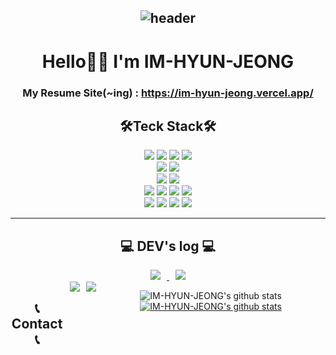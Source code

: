 <div align="center">  
  
![header](https://capsule-render.vercel.app/api?type=waving&color=auto&text=Welcome%20to%20Hyun's%20GitHub%20👋&animation=twinkling&fontSize=35&height=250)
---
# Hello🤚🏻 I'm IM-HYUN-JEONG
### My Resume Site(~ing) : https://im-hyun-jeong.vercel.app/
  
## 🛠Teck Stack🛠
<img src="https://img.shields.io/badge/HTML5-E34F26?style=flat-square&logo=HTML5&logoColor=white"/>   
<img src="https://img.shields.io/badge/CSS3-1572B6?style=flat-square&logo=CSS3&logoColor=white"/>
<img src="https://img.shields.io/badge/Sass-CC6699?style=flat-square&logo=Sass&logoColor=white"/>
<img src="https://img.shields.io/badge/StyledComponents-DB7093?style=flat-square&logo=Styled-Components&logoColor=white"/>
<br />
<img src="https://img.shields.io/badge/JavaScript-F7DF1E?style=flat-square&logo=JavaScript&logoColor=black"/> 
<img src="https://img.shields.io/badge/TypeScript-3178C6?style=flat-square&logo=TypeScript&logoColor=black"/>
<br />
<img src="https://img.shields.io/badge/React-61DAFB?style=flat-square&logo=React&logoColor=black"/> 
<img src="https://img.shields.io/badge/Next-000000?style=flat-square&logo=Next&logoColor=white"/>
<br />
<img src="https://img.shields.io/badge/Redux-764ABC?style=flat-square&logo=Redux&logoColor=black"/>
<img src="https://img.shields.io/badge/Recoil-3578E5?style=flat-square&logo=Recoil&logoColor=black"/> 
<img src="https://img.shields.io/badge/Jotai-000000?style=flat-square&logo=Jotai&logoColor=black"/> 
<img src="https://img.shields.io/badge/Zustand-000000?style=flat-square&logo=Zustand&logoColor=black"/>  
<br />
<img src="https://img.shields.io/badge/AWS-232F3E?style=flat-square&logo=Amazon AWS&logoColor=white"/>
<img src="https://img.shields.io/badge/npm-CB3837?style=flat-square&logo=npm&logoColor=white"/>
<img src="https://img.shields.io/badge/VS Code-007ACC?style=flat-square&logo=Visual Studio Code&logoColor=white"/>
<img src="https://img.shields.io/badge/Solidity-363636?style=flat-square&logo=Solidity&logoColor=black"/>
 
<hr />

## 💻 DEV's log 💻

<a href="https://velog.io/@fltxld3">
  <img src="http://img.shields.io/badge/-Velog-white?style=flat&logo=Velog&logoColor=white&color=20C997&link=https://velog.io/@fltxld3" style="height : auto; margin-left : 10px; margin-right : 10px;"/>
</a>

<a href="https://i-do-love-me.tistory.com/">
  <img src="http://img.shields.io/badge/-Tistory-white?style=flat&logo=Tistory&logoColor=white&color=000000&link=https://i-do-love-me.tistory.com" style="height : auto; margin-left : 10px; margin-right : 10px;"/>
</a>

<div style="display:flex">

## 📞 Contact 📞

<a href="mailto:fltxld1@gmail.com">
  <img src="http://img.shields.io/badge/-Gmail-EA4335?style=flat&logo=Gmail&logoColor=white&color=EA4335&link=fltxld1@gmail.com" style="height : auto; margin-left : 10px; margin-right : 10px;"/>
</a>

<hr />

<a href="https://github.com/IM-HYUN-JEONG">
  <img src="https://hits.seeyoufarm.com/api/count/incr/badge.svg?url=https%3A%2F%2Fgithub.com%2FIM-HYUN-JEONG&count_bg=%23000000&title_bg=%23000000&icon=github.svg&icon_color=%23E7E7E7&title=GitHub&edge_flat=false)"/>
</a> 

<hr />
  
![IM-HYUN-JEONG's github stats](https://github-readme-stats.vercel.app/api?username=IM-HYUN-JEONG&show_icons=true&theme=omni) [![IM-HYUN-JEONG's github stats](https://github-readme-stats.vercel.app/api/top-langs/?username=IM-HYUN-JEONG&show_icons=true&hide_border=true&title_color=004386&icon_color=004386&layout=compact&theme=omni)](https://github.com/IM-HYUN-JEONG)
  
  </div>
</div>
